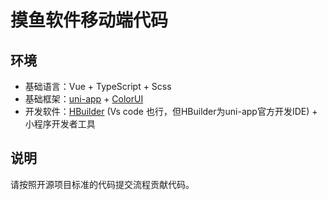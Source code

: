 # 摸鱼软件移动端代码

## 环境
- 基础语言：Vue + TypeScript + Scss
- 基础框架：[uni-app](https://uniapp.dcloud.net.cn/) + [ColorUI](https://github.com/weilanwl/ColorUI/)
- 开发软件：[HBuilder](https://www.dcloud.io/hbuilderx.html) (Vs code 也行，但HBuilder为uni-app官方开发IDE) + 小程序开发者工具

## 说明
请按照开源项目标准的代码提交流程贡献代码。
